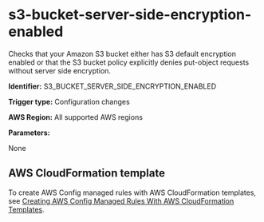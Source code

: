 # s3\-bucket\-server\-side\-encryption\-enabled<a name="s3-bucket-server-side-encryption-enabled"></a>

Checks that your Amazon S3 bucket either has S3 default encryption enabled or that the S3 bucket policy explicitly denies put\-object requests without server side encryption\. 

**Identifier:** S3\_BUCKET\_SERVER\_SIDE\_ENCRYPTION\_ENABLED

**Trigger type:** Configuration changes

**AWS Region:** All supported AWS regions

**Parameters:**

None  

## AWS CloudFormation template<a name="w24aac11c29c17b7d311c15"></a>

To create AWS Config managed rules with AWS CloudFormation templates, see [Creating AWS Config Managed Rules With AWS CloudFormation Templates](aws-config-managed-rules-cloudformation-templates.md)\.